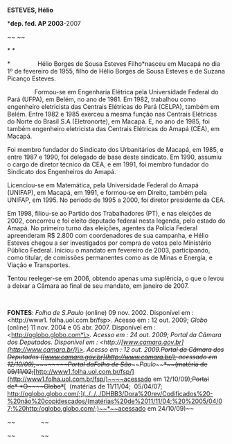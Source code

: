**ESTEVES, Hélio**

\***dep. fed. AP 2003**-2007

~~ ~~

* *

*                Hélio Borges de Sousa Esteves Filho*nasceu em Macapá no
dia 1º de fevereiro de 1955, filho de Hélio Borges de Sousa Esteves e de
Suzana Picanço Esteves.

                Formou-se em Engenharia Elétrica pela Universidade
Federal do Pará (UFPA), em Belém, no ano de 1981. Em 1982, trabalhou
como engenheiro eletricista das Centrais Elétricas do Pará (CELPA),
também em Belém. Entre 1982 e 1985 exerceu a mesma função nas Centrais
Elétricas do Norte do Brasil S.A (Eletronorte), em Macapá. E, no ano de
1985, foi também engenheiro eletricista das Centrais Elétricas do Amapá
(CEA), em Macapá.

Foi membro fundador do Sindicato dos Urbanitários de Macapá, em 1985, e
entre 1987 e 1990, foi delegado de base deste sindicato. Em 1990,
assumiu o cargo de diretor técnico da CEA, e em 1991, foi membro
fundador do Sindicato dos Engenheiros do Amapá.

Licenciou-se em Matemática, pela Universidade Federal do Amapá (UNIFAP),
em Macapá, em 1991, e formou-se em Direito, também pela UNIFAP, em 1995.
No período de 1995 a 2000, foi diretor presidente da CEA.

Em 1998, filiou-se ao Partido dos Trabalhadores (PT), e nas eleições de
2002, concorreu e foi eleito deputado federal nesta legenda, pelo estado
do Amapá. No primeiro turno das eleições, agentes da Polícia Federal
apreenderam R\$ 2.800 com coordenadores de sua campanha, e Hélio Esteves
chegou a ser investigados por compra de votos pelo Ministério Público
Federal. Iniciou o mandato em fevereiro de 2003, participando, como
titular, de comissões permanentes como as de Minas e Energia, e Viação e
Transportes.

Tentou reeleger-se em 2006, obtendo apenas uma suplência, o que o levou
a deixar a Câmara ao final de seu mandato, em janeiro de 2007.

 

**FONTES**: *Folha de S.Paulo* (online) 09 nov. 2002. Disponível em :
\<http://www1. folha.uol.com.br/fsp\>. Acesso em : 12 out. 2009; *Globo*
(online) 11 nov. 2004 e 05 abr. 2007. Disponível em :
\<http://oglobo.globo.com*\>*. Acesso em : 24 out. 2009; Portal da
Câmara dos Deputados. Disponível em :
\<http://[www.camara.gov.br](http://www.camara.br/)\>. Acesso em : 12
out. 2009.~~~~~~Portal da Câmara dos Deputados
(~~~~[www.camara.gov.br](http://www.camara.br/)~~~~; acessado em
12/10/09);~~~~~~~~Portal da~~~~Folha de
S~~~~ão~~~~Paulo~~*~~~~*~~(matéria de
09/11/02;~~~~[http://www1.folha.uol.com.br/fsp/](http://www1.folha.uol.com.br/fsp/)~~~~acessado
em 12/10/09);~~~~~~~~Portal de~~*~~ ~~*~~O~~~~Globo~~*~~[  (matérias de
11/11/04;  05/04/07;
http://oglobo.globo.com/;](../../../DHBB3/Dora%20rev/Codificados%20-%20não%20copidescados/(matérias%20de%2011/11/04;%20%2005/04/07;%20http:/oglobo.globo.com/;)~~*~~acessado
em 24/10/09)~~

~~               ~~

~~               ~~

 

